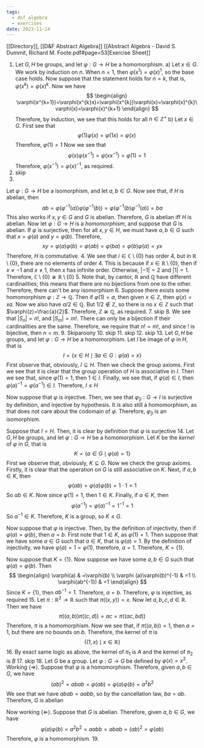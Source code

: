 ```yaml
---
tags:
  - dnf_algebra
  - exercises
date: 2023-11-14
---
```

[[Directory]], [[D&F Abstract Algebra]]
[[Abstract Algebra - David S. Dummit, Richard M. Foote.pdf#page=53|Exercise Sheet]]
1. Let ${} G, H {}$ be groups, and let $\varphi:G\to{}H {}$ be a homomorphism. 
a)
Let ${} x \in G$. We work by induction on $n$. When ${} n=1$, then $\varphi(x^{1})=\varphi (x)^{1}$, so the base case holds. Now suppose that the statement holds for ${} n=k {}$, that is, ${} \varphi(x^{k})=\varphi(x)^{k} {}$. Now we have
$$
\begin{align}
\varphi(x^{k+1})=\varphi(x^{k}x)=\varphi(x^{k})\varphi(x)=\varphi(x)^{k}\varphi(x)=\varphi(x)^{k+1}
\end{align}
$$
Therefore, by induction, we see that this holds for all ${} n \in  \mathbb{Z}^{+} {}$
b) 
Let ${} x \in G {}$. First see that
$$
\varphi(1)\varphi(x)=\varphi(1x)=\varphi (x)
$$
Therefore, ${} \varphi(1)=1 {}$
Now we see that
$$
\varphi(x)\varphi(x^{-1})=\varphi (x x^{-1})=\varphi(1)=1
$$
Therefore, ${} \varphi(x^{-1})=\varphi(x)^{-1}$, as required.
2. skip
3. 
Let $\varphi:G\to{}H {}$ be a isomorphism, and let ${} a,\, b \in G$. Now see that, if $H {}$ is abelian, then
$$
ab=\varphi(\varphi ^{-1}(a))\varphi(\varphi ^{-1}(b))=\varphi(\varphi ^{-1}(b)\varphi ^{-1}(a))=ba
$$
This also works if ${} x,\, y\in G {}$ and $G$ is abelian. Therefore, $G$ is abelian iff $H$ is abelian.
Now let ${} \varphi :G\to{}H {}$ is a *homomorphism*, and suppose that ${} G$ is abelian. If $\varphi$ is surjective, then for all ${} x,\, y \in H {}$, we must have ${} a,\, b \in G$ such that ${} x=\varphi(a) {}$ and ${} y=\varphi(b) {}$. Therefore, 
$$
xy=\varphi (a)\varphi(b)=\varphi(ab)=\varphi(ba)=\varphi (b)\varphi(a)=yx
$$
Therefore, $H {}$ is commutative.
4. 
We see that ${} i \in \mathbb{C}\setminus \{ 0 \} {}$ has order $4$, but in ${} \mathbb{R}\setminus \{ 0 \} {}$, there are no elements of order 4. This is because if ${} x \in \mathbb{R}\setminus \{ 0 \}$, then if $x\neq-1 {}$ and ${} x\neq 1 {}$, then $x$ has infinite order. Otherwise, ${} |-1|=2$ and $|1|=1$. Therefore, ${} \mathbb{C}\setminus \{ 0 \}\not\cong\mathbb{R}\setminus \{ 0 \}$
5. 
Note that, by cantor, $\mathbb{R}$ and $\mathbb{Q}$ have different cardinalities; this means that there are no bijections from one to the other. Therefore, there can't be any isomorphism
6. 
Suppose there exists some homomorphism $\varphi:\mathbb{Z}\to{}\mathbb{Q}$. Then if ${} \varphi(1)=a {}$, then given ${} x \in \mathbb{Z} {}$, then $\varphi(x)=xa$. Now we also have ${} a / 2 \in \mathbb{Q}$. But $1/2 \notin \mathbb{Z}$, so there is no ${} x \in \mathbb{Z} {}$ such that $\varphi(z)=\frac{a}{2}$. Therefore, ${} \mathbb{Z} \not\cong\mathbb{Q} {}$, as required.
7. skip
8. 
We see that ${} |S_{n}|=n! {}$, and ${} |S_{m}|=m!$. There can only be a bijection if their cardinalities are the same. Therefore, we require that ${} n! =m!$, and since $!$ is bijective, then ${} n=m {}$.
9. Skiparoony
10. skip
11. skip 
12. skip
13. 
Let ${} G, H {}$ be groups, and let ${} \varphi :G\to{}H {}$ be a homomorphism. Let $I$ be image of $\varphi$ in $H {}$, that is
$$
I=\{ x \in H\mid \exists a \in G:\varphi(a)=x \}
$$First observe that, obviously, ${} I\subseteq H {}$. Then we check the group axioms. First we see that it is clear that the group operation of ${} H {}$ is associative in ${} I {}$. Then we see that, since ${} \varphi(1)=1 {}$, then ${} 1 \in I {}$. Finally, we see that, if ${} \varphi(a) \in I$, then ${} \varphi(a)^{-1}=\varphi(a^{-1})\in I$. Therefore, $I\leq H$

Now suppose that $\varphi$ is injective. Then, we see that $\varphi_{|I}:G\to{}I {}$ is surjective by definition, and injective by hypothesis. It is also still a homomorphism, as that does not care about the codomain of $\varphi$. Therefore, $\varphi_{|I} {}$ is an isomorphism.

Suppose that $I=H {}$. Then, it is clear by definition that $\varphi {}$ is surjective
14. 
Let ${} G, H {}$ be groups, and let $\varphi:G\to{}H {}$ be a homomorphism. Let ${} K {}$ be the *kernel* of ${} \varphi {}$ in $G$, that is
$$
K=\{ a \in G\mid\varphi(a)=1 \}
$$First we observe that, obviously, ${} K\subseteq G {}$. Now we check the group axioms. Firstly, it is clear that the operation on $G {}$ is still associative on $K$. Next, if ${} a,\, b \in K$, then 
$$
\varphi(ab)=\varphi(a)\varphi(b)=1\cdot 1=1
$$
So ${} ab \in K {}$. Now since ${} \varphi(1)=1 {}$, then ${} 1 \in K {}$. Finally, if ${} a \in K$, then 
$$
\varphi(a^{-1})=\varphi (a)^{-1}=1^{-1}=1
$$
So ${} a^{-1} \in K$. Therefore, $K$ is a group, so $K\leq G {}$.

Now suppose that ${} \varphi {}$ is injective. Then, by the definition of injectivity, then if ${} \varphi(a)=\varphi(b) {}$, then ${} a=b {}$. First note that ${} 1 \in K {}$, as $\varphi(1)=1 {}$. Then suppose that we have some ${} a \in G {}$ such that ${} a \in K {}$, that is ${} \varphi(a)=1$. By the definition of injectivity, we have $\varphi(a)=1=\varphi(1)$, therefore, ${} a=1$. Therefore, $K=\{ 1 \}$.

Now suppose that $K=\{ 1 \}$. Now suppose we have some ${} a,\, b \in G {}$ such that ${} \varphi(a)=\varphi(b) {}$. Then
$$
\begin{align}
 \varphi(a) & =\varphi(b)   \\
\varphi (a)\varphi(b)^{-1} & =1 \\
\varphi(ab^{-1}) & =1
 \end{align}
$$
Since ${} K=\{ 1 \} {}$, then ${} ab^{-1}=1 {}$. Therefore, ${} a=b {}$. Therefore, $\varphi$ is injective, as required
15. 
Let $\pi:\mathbb{R}^{2}\to{}\mathbb{R}$ such that ${} \pi((x,\, y))=x$. Now let $a,\, b,\, c,\, d\in \mathbb{R}$. Then we have
$$
\pi((a,\, b))\pi((c,\, d))=ac=\pi((ac,\,  bd))
$$Therefore, $\pi$ is a homomorphism. Now we see that, if ${} \pi((a,\, b))=1 {}$, then $a=1$, but there are no bounds on $b {}$. Therefore, the kernel of $\pi {}$ is
$$
\{ (1,\, x)\mid x \in \mathbb{R} \}
$$
16. By exact same logic as above, the kernel of ${} \pi_{1} {}$ is ${} A {}$ and the kernel of ${} \pi_{2} {}$ is ${} B$
17. 
skip
18. 
Let $G$ be a group. Let $\varphi:G\to{}G$ be defined by $\varphi(x)=x^{2}$.
Working ${} (\Rightarrow )$. Suppose that $\varphi$ is a homomorphism. Therefore, given $a,\, b \in G {}$, we have
$$
(ab)^{2}=abab=\varphi(ab)=\varphi(a)\varphi(b)=a^{2}b^{2}
$$
We see that we have ${} abab=a a b b {}$, so by the cancellation law, $ba=ab$. Therefore, $G {}$ is abelian

Now working ${} (\Leftarrow )$. Suppose that $G$ is abelian. Therefore, given ${} a,\,  b \in G {}$, we have
$$
\varphi(a)\varphi(b)=a^{2}b^{2}=a a b b=abab=(ab)^{2}=\varphi(ab)
$$
Therefore, $\varphi$ is a homomorphism. 
19. 

